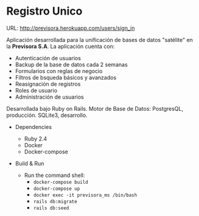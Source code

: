 # Registro Unico


URL: http://previsora.herokuapp.com/users/sign_in

Aplicación desarrollada para la unificación de bases de datos "satélite" en la **Previsora S.A**. La aplicación cuenta con:

* Autenticación de usuarios
* Backup de la base de datos cada 2 semanas
* Formularios con reglas de negocio
* Filtros de bsqueda básicos y avanzados 
* Reasignación de registros
* Roles de usuario
* Administración de usuarios


Desarrollada bajo Ruby on Rails.
Motor de Base de Datos: PostgresQL, producción. SQLite3, desarrollo.


* Dependencies
  * Ruby 2.4
  * Docker
  * Docker-compose

* Build & Run
  * Run the command shell: 
    * `docker-compose build`
    * `docker-compose up`
    * `docker exec -it previsora_ms /bin/bash`
    * `rails db:migrate`
    * `rails db:seed`

